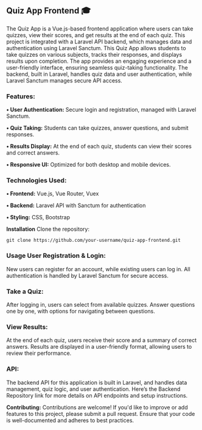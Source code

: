 ## Quiz App Frontend 🎓
The Quiz App is a Vue.js-based frontend application where users can take quizzes, view their scores, and get results at the end of each quiz. This project is integrated with a Laravel API backend, which manages data and authentication using Laravel Sanctum.
This Quiz App allows students to take quizzes on various subjects, tracks their responses, and displays results upon completion. The app provides an engaging experience and a user-friendly interface, ensuring seamless quiz-taking functionality. The backend, built in Laravel, handles quiz data and user authentication, while Laravel Sanctum manages secure API access.

### Features:
**• User Authentication:** Secure login and registration, managed with Laravel Sanctum.

**• Quiz Taking:** Students can take quizzes, answer questions, and submit responses.

**• Results Display:** At the end of each quiz, students can view their scores and correct answers.

**• Responsive UI:** Optimized for both desktop and mobile devices.

### Technologies Used:

**• Frontend:** Vue.js, Vue Router, Vuex

**• Backend:** Laravel API with Sanctum for authentication

**• Styling:** CSS, Bootstrap

**Installation**
Clone the repository:
```
git clone https://github.com/your-username/quiz-app-frontend.git
```
### Usage User Registration & Login:

New users can register for an account, while existing users can log in. All authentication is handled by Laravel Sanctum for secure access.

### Take a Quiz:

After logging in, users can select from available quizzes. Answer questions one by one, with options for navigating between questions.

### View Results:

At the end of each quiz, users receive their score and a summary of correct answers. Results are displayed in a user-friendly format, allowing users to review their performance.

### API:

The backend API for this application is built in Laravel, and handles data management, quiz logic, and user authentication. Here’s the Backend Repository link for more details on API endpoints and setup instructions.

**Contributing:**
Contributions are welcome! If you'd like to improve or add features to this project, please submit a pull request. Ensure that your code is well-documented and adheres to best practices.
